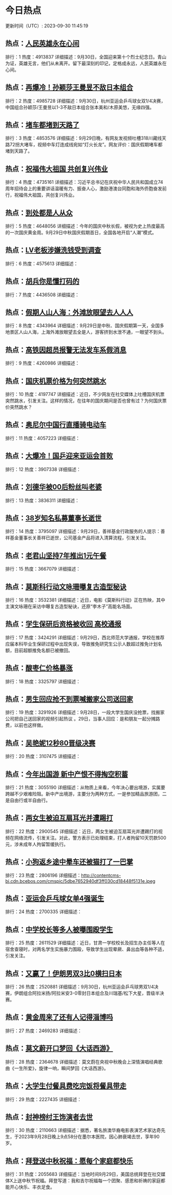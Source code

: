 # 今日热点

更新时间（UTC）: 2023-09-30 11:45:19

## 热点：[人民英雄永在心间](https://cn.bing.com/search?q=人民英雄永在心间)
排行：1
热度：4913837
详细描述：9月30日，全国迎来第十个烈士纪念日。青山为证，英雄无言，他们从未离开。留下最深刻的印记，定格成永远，人民英雄永在心间。

## 热点：[再爆冷！孙颖莎王曼昱不敌日本组合](https://cn.bing.com/search?q=再爆冷！孙颖莎王曼昱不敌日本组合)
排行：2
热度：4985728
详细描述：9月30日，杭州亚运会乒乓球女双1/4决赛，中国组合孙颖莎/王曼昱以1-3不敌日本组合张本美和/木原美悠，无缘四强。

## 热点：[堵车都堵到天路了](https://cn.bing.com/search?q=堵车都堵到天路了)
排行：3
热度：4853576
详细描述：9月29日晚，有网友发视频吐槽318川藏线天路72拐大堵车，视频中车灯连成线宛如“灯火长龙”。网友评价：国庆假期堵车都堵到天路了。

## 热点：[祝福伟大祖国 共创复兴伟业](https://cn.bing.com/search?q=祝福伟大祖国共创复兴伟业)
排行：4
热度：4735161
详细描述：习近平总书记在庆祝中华人民共和国成立74周年招待会上的重要讲话温暖有力、振奋人心，激励港澳台同胞和海外侨胞奋发前行，祝福伟大祖国，共创复兴伟业。

## 热点：[到处都是人从众](https://cn.bing.com/search?q=到处都是人从众)
排行：5
热度：4648056
详细描述：今年的国庆中秋长假，被视为史上热度最高的一次国庆黄金周。9月29日中秋国庆假期首日，全国各地开启“人潮”模式。

## 热点：[LV老板涉嫌洗钱受到调查](https://cn.bing.com/search?q=LV老板涉嫌洗钱受到调查)
排行：6
热度：4575613
详细描述：

## 热点：[胡兵你是懂打码的](https://cn.bing.com/search?q=胡兵你是懂打码的)
排行：7
热度：4436508
详细描述：

## 热点：[假期人山人海：外滩放眼望去人人人](https://cn.bing.com/search?q=假期人山人海：外滩放眼望去人人人)
排行：8
热度：4343964
详细描述：9月29日是中秋、国庆假期第一天，全国多地景区人山人海，上海外滩放眼望去全是人，游客挤到水泄不通，一眼望不到头。

## 热点：[高铁因超员报警无法发车系假消息](https://cn.bing.com/search?q=高铁因超员报警无法发车系假消息)
排行：9
热度：4260986
详细描述：

## 热点：[国庆机票价格为何突然跳水](https://cn.bing.com/search?q=国庆机票价格为何突然跳水)
排行：10
热度：4197747
详细描述：近日，不少网友在社交媒体上吐槽国庆机票突然跳水，引发关注。这样的情况，在往年的国庆期间是否也曾有过？为何国庆票价突然跳水？

## 热点：[奥尼尔中国行直播骑电动车](https://cn.bing.com/search?q=奥尼尔中国行直播骑电动车)
排行：11
热度：4057223
详细描述：

## 热点：[大爆冷！国乒迎来亚运会首败](https://cn.bing.com/search?q=大爆冷！国乒迎来亚运会首败)
排行：12
热度：3907338
详细描述：

## 热点：[刘德华被00后粉丝叫老婆](https://cn.bing.com/search?q=刘德华被00后粉丝叫老婆)
排行：13
热度：3836311
详细描述：

## 热点：[38岁知名私募董事长逝世](https://cn.bing.com/search?q=38岁知名私募董事长逝世)
排行：14
热度：3795097
详细描述：9月29日，善祥基金行政服务的人提示：善祥基金董事长关善祥已逝世，公司基金产品将进入清算流程，引发关注。

## 热点：[老君山坚持7年推出1元午餐](https://cn.bing.com/search?q=老君山坚持7年推出1元午餐)
排行：15
热度：3667079
详细描述：

## 热点：[莫斯科行动文咏珊曝复古造型秘诀](https://cn.bing.com/search?q=莫斯科行动文咏珊曝复古造型秘诀)
排行：16
热度：3532381
详细描述：近日，电影《莫斯科行动》正在热映，其中主演文咏珊在采访中曝复古造型秘诀，还原“李木子”高能名场面。

## 热点：[学生保研后资格被收回 高校通报](https://cn.bing.com/search?q=学生保研后资格被收回高校通报)
排行：17
热度：3424291
详细描述：9月29日，西北师范大学通报，学校在推荐应届本科毕业生保研过程中出现失误，导致推免研究生公示人数超过推免计划名额，目前超额推免名额已被撤回。

## 热点：[酸枣仁价格暴涨](https://cn.bing.com/search?q=酸枣仁价格暴涨)
排行：18
热度：3325797
详细描述：

## 热点：[男生回应抢不到票喊搬家公司送回家](https://cn.bing.com/search?q=男生回应抢不到票喊搬家公司送回家)
排行：19
热度：3291926
详细描述：9月28日，一段大学生国庆没抢票，找搬家公司把自己送回家的视频引起热议 。29日，当事人回应：是和朋友一起分摊路费，以前也这样做。

## 热点：[吴艳妮12秒80晋级决赛](https://cn.bing.com/search?q=吴艳妮12秒80晋级决赛)
排行：20
热度：3107475
详细描述：

## 热点：[今年出国游 新中产恨不得掏空积蓄](https://cn.bing.com/search?q=今年出国游新中产恨不得掏空积蓄)
排行：21
热度：3055190
详细描述：从物质上来看，今年决心要出境游，实属要跨越不少艰难险阻。新中产出境游，主要分为两种方式，一是参加精品旅游团，二是自由行或半自由行。

## 热点：[两女生被迫互扇耳光并遭踢打](https://cn.bing.com/search?q=两女生被迫互扇耳光并遭踢打)
排行：22
热度：2900545
详细描述：近日，两女生被迫互扇耳光并遭踢打的视频在网络流传，引发关注。对此，警方表示已处理结束，打人者拘留10天罚款500元，涉未成年人拘留暂缓执行。

## 热点：[小狗返乡途中晕车还被猫打了一巴掌](https://cn.bing.com/search?q=小狗返乡途中晕车还被猫打了一巴掌)
排行：23
热度：2806196
详细描述：http://contentcms-bj.cdn.bcebos.com/cmspic/5dbe7652940df3ff030cd18448f5131e.jpeg

## 热点：[亚运会乒乓球女单4强诞生](https://cn.bing.com/search?q=亚运会乒乓球女单4强诞生)
排行：24
热度：2700335
详细描述：

## 热点：[中学校长等多人被曝围殴学生](https://cn.bing.com/search?q=中学校长等多人被曝围殴学生)
排行：25
热度：2611529
详细描述：近日，甘肃一学校校长及招生办主任等人在宿舍查寝时，对两名学生实施暴力围殴，导致学生出现晕厥、鼻出血等各种不适，引发关注。

## 热点：[又赢了！伊朗男双3比0横扫日本](https://cn.bing.com/search?q=又赢了！伊朗男双3比0横扫日本)
排行：26
热度：2520881
详细描述：9月30日，杭州亚运会乒乓球男双1/4决赛，伊朗组合阿拉米扬/阿拉米安3-0零封日本组合及川瑞基/松下大星，晋级半决赛。

## 热点：[黄金周来了还有人记得淄博吗](https://cn.bing.com/search?q=黄金周来了还有人记得淄博吗)
排行：27
热度：2469283
详细描述：

## 热点：[莫文蔚开口梦回《大话西游》](https://cn.bing.com/search?q=莫文蔚开口梦回《大话西游》)
排行：28
热度：2364678
详细描述：莫文蔚在央视中秋晚会上深情演唱经典歌曲《一生所爱》，旋律一响，瞬间梦回《大话西游》。

## 热点：[大学生付餐具费吃完饭将餐具带走](https://cn.bing.com/search?q=大学生付餐具费吃完饭将餐具带走)
排行：29
热度：2227435
详细描述：

## 热点：[封神榜纣王饰演者去世](https://cn.bing.com/search?q=封神榜纣王饰演者去世)
排行：30
热度：2110663
详细描述：据悉，著名旅澳华裔电影表演艺术家达奇先生，于2023年9月28日晚上9点58分在墨尔本医院，因心肺衰竭去世，享年90岁。

## 热点：[拜登送中秋祝福：愿每个家庭都快乐](https://cn.bing.com/search?q=拜登送中秋祝福：愿每个家庭都快乐)
排行：31
热度：2055683
详细描述：当地时间9月29日，美国总统拜登在社交媒体X上送中秋节祝福。拜登写道：我和吉尔祝福每一个团聚、感恩和祈祷的家庭都能开心快乐、丰衣足食。

